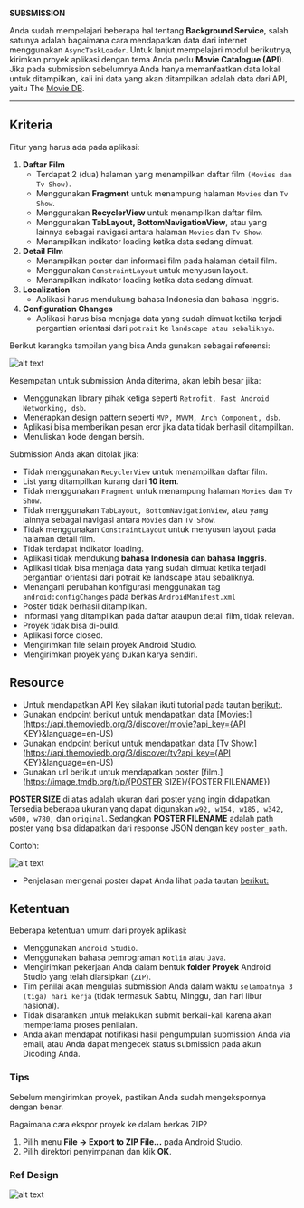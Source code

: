 **SUBSMISSION**

Anda sudah mempelajari beberapa hal tentang **Background Service**, salah satunya adalah bagaimana cara mendapatkan data dari internet menggunakan `AsyncTaskLoader`. Untuk lanjut mempelajari modul berikutnya, kirimkan proyek aplikasi dengan tema Anda perlu **Movie Catalogue (API)**. Jika pada submission sebelumnya Anda hanya memanfaatkan data lokal untuk ditampilkan, kali ini data yang akan ditampilkan adalah data dari API, yaitu The [Movie DB](https://www.themoviedb.org/).


---

## Kriteria

Fitur yang harus ada pada aplikasi:

1. **Daftar Film**
    - Terdapat 2 (dua) halaman yang menampilkan daftar film `(Movies dan Tv Show)`.
    - Menggunakan **Fragment** untuk menampung halaman `Movies` dan `Tv Show`.
    - Menggunakan **RecyclerView** untuk menampilkan daftar film.
    - Menggunakan **TabLayout, BottomNavigationView**, atau yang lainnya sebagai navigasi antara halaman `Movies` dan `Tv Show`.
    - Menampilkan indikator loading ketika data sedang dimuat.
2. **Detail Film**
    - Menampilkan poster dan informasi film pada halaman detail film.
    - Menggunakan `ConstraintLayout` untuk menyusun layout.
    - Menampilkan indikator loading ketika data sedang dimuat.
3. **Localization**
    - Aplikasi harus mendukung bahasa Indonesia dan bahasa Inggris.
4. **Configuration Changes**
    - Aplikasi harus bisa menjaga data yang sudah dimuat ketika terjadi pergantian orientasi dari `potrait` ke `landscape atau sebaliknya`.
    
Berikut kerangka tampilan yang bisa Anda gunakan sebagai referensi:

![alt text](https://dicodingacademy.blob.core.windows.net/academies/20190304105622bf155a6cc53796c48877ad20d603e099.png)

Kesempatan untuk submission Anda diterima, akan lebih besar jika:

- Menggunakan library pihak ketiga seperti `Retrofit, Fast Android Networking, dsb`.
- Menerapkan design pattern seperti `MVP, MVVM, Arch Component, dsb`.
- Aplikasi bisa memberikan pesan eror jika data tidak berhasil ditampilkan.
- Menuliskan kode dengan bersih.

Submission Anda akan ditolak jika:

- Tidak menggunakan `RecyclerView` untuk menampilkan daftar film.
- List yang ditampilkan kurang dari **10 item**.
- Tidak menggunakan `Fragment` untuk menampung halaman `Movies` dan `Tv Show`.
- Tidak menggunakan `TabLayout, BottomNavigationView`, atau yang lainnya sebagai navigasi antara `Movies` dan `Tv Show`.
- Tidak menggunakan `ConstraintLayout` untuk menyusun layout pada halaman detail film.
- Tidak terdapat indikator loading.
- Aplikasi tidak mendukung **bahasa Indonesia dan bahasa Inggris**.
- Aplikasi tidak bisa menjaga data yang sudah dimuat ketika terjadi pergantian orientasi dari potrait ke landscape atau sebaliknya.
- Menangani perubahan konfigurasi menggunakan tag `android:configChanges` pada berkas `AndroidManifest.xml`
- Poster tidak berhasil ditampilkan.
- Informasi yang ditampilkan pada daftar ataupun detail film, tidak relevan.
- Proyek tidak bisa di-build.
- Aplikasi force closed.
- Mengirimkan file selain proyek Android Studio.
- Mengirimkan proyek yang bukan karya sendiri.

## Resource

- Untuk mendapatkan API Key silakan ikuti tutorial pada tautan [berikut:](https://blog.dicoding.com/registrasi-testing-themoviedb-api/). 
- Gunakan endpoint berikut untuk mendapatkan data [Movies:](https://api.themoviedb.org/3/discover/movie?api_key={API KEY}&language=en-US)
- Gunakan endpoint berikut untuk mendapatkan data [Tv Show:](https://api.themoviedb.org/3/discover/tv?api_key={API KEY}&language=en-US)
- Gunakan url berikut untuk mendapatkan poster [film.](https://image.tmdb.org/t/p/{POSTER SIZE}/{POSTER FILENAME})

**POSTER SIZE** di atas adalah ukuran dari poster yang ingin didapatkan. Tersedia beberapa ukuran yang dapat digunakan `w92, w154, w185, w342, w500, w780,` dan `original`. Sedangkan **POSTER FILENAME** adalah path poster yang bisa didapatkan dari response JSON dengan key `poster_path`.

Contoh:

![alt text](https://image.tmdb.org/t/p/w185/kSBXou5Ac7vEqKd97wotJumyJvU.jpg)

- Penjelasan mengenai poster dapat Anda lihat pada tautan [berikut:](https://developers.themoviedb.org/3/configuration/get-api-configuration)

## Ketentuan

Beberapa ketentuan umum dari proyek aplikasi:

- Menggunakan `Android Studio`.
- Menggunakan bahasa pemrograman `Kotlin` atau `Java`.
- Mengirimkan pekerjaan Anda dalam bentuk **folder Proyek** Android Studio yang telah diarsipkan (`ZIP`).
- Tim penilai akan mengulas submission Anda dalam waktu `selambatnya 3 (tiga) hari kerja` (tidak termasuk Sabtu, Minggu, dan hari libur nasional).
- Tidak disarankan untuk melakukan submit berkali-kali karena akan memperlama proses penilaian.
- Anda akan mendapat notifikasi hasil pengumpulan submission Anda via email, atau Anda dapat mengecek status submission pada akun Dicoding Anda.

### Tips

Sebelum mengirimkan proyek, pastikan Anda sudah mengekspornya dengan benar.

Bagaimana cara ekspor proyek ke dalam berkas ZIP?

1. Pilih menu **File → Export to ZIP File...** pada Android Studio.
2. Pilih direktori penyimpanan dan klik **OK**.


### Ref Design

![alt text](https://cdn.dribbble.com/users/835462/screenshots/3550576/event-app-dribble-800x600-gif.gif)